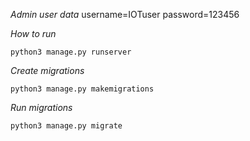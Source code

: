 *Admin user data*
username=IOTuser
password=123456

*How to run*

``` python3 manage.py runserver ```

*Create migrations*

``` python3 manage.py makemigrations ```

*Run migrations*

``` python3 manage.py migrate ```